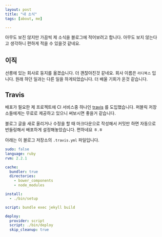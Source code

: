 ```yaml
---
layout: post
title: "내 소식"
tags: [about, me]

---
```


아무도 보진 않지만 가끔씩 제 소식을 블로그에 적어보려고 합니다. 아무도 보지 않는다고 생각하니 편하게 적을 수 있을것 같네요.

## 이직

선릉에 있는 회사로 둥지를 옮겼습니다. 더 괜찮아진것 같네요. 회사 이름은 `리디북스` 입니다. 원래 하던 일과는 다른 일을 하게되었습니다. 더 배울 기회가 온것 같습니다.

## Travis

배포가 필요한 제 프로젝트에 CI 서비스중 하나인 [travis](http://travis-ci.org) 를 도입했습니다. 퍼블릭 저장소들에게는 무료로 제공하고 있으니 써보시면 좋을거 같습니다.

블로그 글을 새로 올리거나 수정을 할 때 마크다운으로 작성해서 커밋만 하면 자동으로 번들링해서 배포하게 설정해놓았습니다. 편하네요 ㅎ.ㅎ



아래는 이 블로그 저장소의 `.travis.yml` 파일입니다.

```yml
sudo: false
language: ruby
rvm: 2.2.1

cache:
  bundler: true
  directories:
    - bower_components
    - node_modules

install:
  - ./bin/setup

script: bundle exec jekyll build

deploy:
  provider: script
  script: ./bin/deploy
  skip_cleanup: true
```

